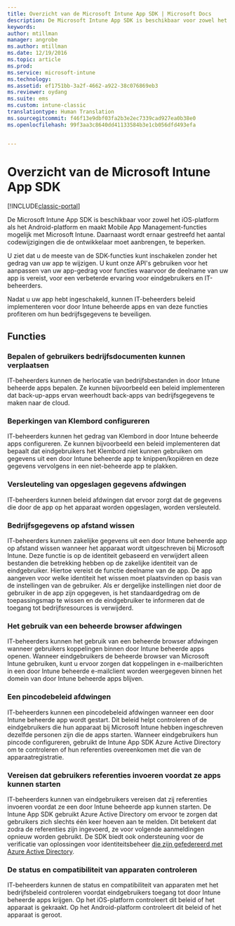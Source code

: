 ```yaml
---
title: Overzicht van de Microsoft Intune App SDK | Microsoft Docs
description: De Microsoft Intune App SDK is beschikbaar voor zowel het iOS-platform als het Android-platform en maakt Mobile App Management-functies mogelijk met Microsoft Intune.
keywords: 
author: mtillman
manager: angrobe
ms.author: mtillman
ms.date: 12/19/2016
ms.topic: article
ms.prod: 
ms.service: microsoft-intune
ms.technology: 
ms.assetid: ef1751bb-3a2f-4662-a922-38c076869eb3
ms.reviewer: oydang
ms.suite: ems
ms.custom: intune-classic
translationtype: Human Translation
ms.sourcegitcommit: f46f13e9dbf03fa2b3e2ec7339cad927ea0b38e0
ms.openlocfilehash: 99f3aa3c8640dd41133584b3e1cb056dfd493efa


---
```


# <a name="overview-of-the-microsoft-intune-app-sdk"></a>Overzicht van de Microsoft Intune App SDK

[!INCLUDE[classic-portal](../includes/classic-portal.md)]

De Microsoft Intune App SDK is beschikbaar voor zowel het iOS-platform als het Android-platform en maakt Mobile App Management-functies mogelijk met Microsoft Intune. Daarnaast wordt ernaar gestreefd het aantal codewijzigingen die de ontwikkelaar moet aanbrengen, te beperken.

U ziet dat u de meeste van de SDK-functies kunt inschakelen zonder het gedrag van uw app te wijzigen. U kunt onze API's gebruiken voor het aanpassen van uw app-gedrag voor functies waarvoor de deelname van uw app is vereist, voor een verbeterde ervaring voor eindgebruikers en IT-beheerders.

Nadat u uw app hebt ingeschakeld, kunnen IT-beheerders beleid implementeren voor door Intune beheerde apps en van deze functies profiteren om hun bedrijfsgegevens te beveiligen.

## <a name="features"></a>Functies
### <a name="control-users-ability-to-move-corporate-documents"></a>Bepalen of gebruikers bedrijfsdocumenten kunnen verplaatsen
IT-beheerders kunnen de herlocatie van bedrijfsbestanden in door Intune beheerde apps bepalen. Ze kunnen bijvoorbeeld een beleid implementeren dat back-up-apps ervan weerhoudt back-apps van bedrijfsgegevens te maken naar de cloud.  

### <a name="configure-clipboard-restrictions"></a>Beperkingen van Klembord configureren
IT-beheerders kunnen het gedrag van Klembord in door Intune beheerde apps configureren. Ze kunnen bijvoorbeeld een beleid implementeren dat bepaalt dat eindgebruikers het Klembord niet kunnen gebruiken om gegevens uit een door Intune beheerde app te knippen/kopiëren en deze gegevens vervolgens in een niet-beheerde app te plakken.

### <a name="enforce-encryption-on-saved-data"></a>Versleuteling van opgeslagen gegevens afdwingen
IT-beheerders kunnen beleid afdwingen dat ervoor zorgt dat de gegevens die door de app op het apparaat worden opgeslagen, worden versleuteld.

### <a name="remotely-wipe-corporate-data"></a>Bedrijfsgegevens op afstand wissen
IT-beheerders kunnen zakelijke gegevens uit een door Intune beheerde app op afstand wissen wanneer het apparaat wordt uitgeschreven bij Microsoft Intune. Deze functie is op de identiteit gebaseerd en verwijdert alleen bestanden die betrekking hebben op de zakelijke identiteit van de eindgebruiker. Hiertoe vereist de functie deelname van de app. De app aangeven voor welke identiteit het wissen moet plaatsvinden op basis van de instellingen van de gebruiker. Als er dergelijke instellingen niet door de gebruiker in de app zijn opgegeven, is het standaardgedrag om de toepassingsmap te wissen en de eindgebruiker te informeren dat de toegang tot bedrijfsresources is verwijderd.

### <a name="enforce-the-use-of-a-managed-browser"></a>Het gebruik van een beheerde browser afdwingen
IT-beheerders kunnen het gebruik van een beheerde browser afdwingen wanneer gebruikers koppelingen binnen door Intune beheerde apps openen. Wanneer eindgebruikers de beheerde browser van Microsoft Intune gebruiken, kunt u ervoor zorgen dat koppelingen in e-mailberichten in een door Intune beheerde e-mailclient worden weergegeven binnen het domein van door Intune beheerde apps blijven.

### <a name="enforce-a-pin-policy"></a>Een pincodebeleid afdwingen
IT-beheerders kunnen een pincodebeleid afdwingen wanneer een door Intune beheerde app wordt gestart. Dit beleid helpt controleren of de eindgebruikers die hun apparaat bij Microsoft Intune hebben ingeschreven dezelfde personen zijn die de apps starten. Wanneer eindgebruikers hun pincode configureren, gebruikt de Intune App SDK Azure Active Directory om te controleren of hun referenties overeenkomen met die van de apparaatregistratie.

### <a name="require-users-to-enter-credentials-before-they-can-start-apps"></a>Vereisen dat gebruikers referenties invoeren voordat ze apps kunnen starten
IT-beheerders kunnen van eindgebruikers vereisen dat zij referenties invoeren voordat ze een door Intune beheerde app kunnen starten. De Intune App SDK gebruikt Azure Active Directory om ervoor te zorgen dat gebruikers zich slechts één keer hoeven aan te melden. Dit betekent dat zodra de referenties zijn ingevoerd, ze voor volgende aanmeldingen opnieuw worden gebruikt. De SDK biedt ook ondersteuning voor de verificatie van oplossingen voor identiteitsbeheer [die zijn gefedereerd met Azure Active Directory](/active-directory/active-directory-aadconnect-federation-compatibility).

### <a name="check-device-health-and-compliance"></a>De status en compatibiliteit van apparaten controleren
IT-beheerders kunnen de status en compatibiliteit van apparaten met het bedrijfsbeleid controleren voordat eindgebruikers toegang tot door Intune beheerde apps krijgen. Op het iOS-platform controleert dit beleid of het apparaat is gekraakt. Op het Android-platform controleert dit beleid of het apparaat is geroot.  



<!--HONumber=Dec16_HO3-->



